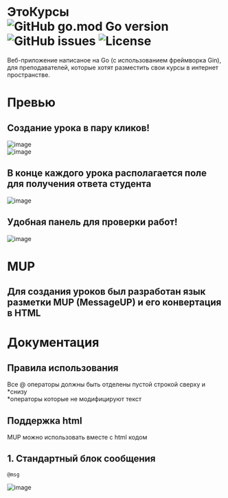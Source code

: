# ЭтоКурсы  ![GitHub go.mod Go version](https://img.shields.io/github/go-mod/go-version/egorgasay/EtoKyrsi) ![GitHub issues](https://img.shields.io/github/issues/egorgasay/EtoKyrsi) ![License](https://img.shields.io/badge/license-MIT-green)

Веб-приложение написаное на Go (с использованием фреймворка Gin), для преподавателей, которые хотят разместить свои курсы в интернет пространстве.

# Превью

## Создание урока в пару кликов!
  
![image](https://user-images.githubusercontent.com/128689324/227157135-c0539b6d-9570-4398-92b0-837fd6f81c3b.png)  
![image](https://user-images.githubusercontent.com/128689324/227157557-efaec6b5-2cbf-4db7-97f0-964911675272.png)

## В конце каждого урока располагается поле для получения ответа студента    
  
![image](https://user-images.githubusercontent.com/128689324/227157895-37544bdb-14e1-46f2-843a-7e2e7a2006dc.png)

## Удобная панель для проверки работ!  
  
![image](https://user-images.githubusercontent.com/128689324/227160435-0542bd82-935a-4646-bc2c-7ed58c37baa2.png)

# MUP
## Для создания уроков был разработан язык разметки MUP (MessageUP) и его конвертация в HTML
  
# Документация
## Правила использования
Все @ операторы должны быть отделены пустой строкой сверху и *снизу   
*операторы которые не модифицируют текст

## Поддержка html
MUP можно использовать вместе с html кодом

## 1. Стандартный блок сообщения
```python3
@msg
```
![image](https://user-images.githubusercontent.com/128689324/227161716-fb85d675-3f53-42c5-88b6-41ffde65dad4.png)

